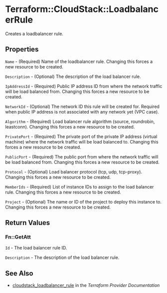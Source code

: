 # Terraform::CloudStack::LoadbalancerRule

Creates a loadbalancer rule.

## Properties

`Name` - (Required) Name of the loadbalancer rule. Changing this forces a new resource to be created.

`Description` - (Optional) The description of the load balancer rule.

`IpAddressId` - (Required) Public IP address ID from where the network traffic will be load balanced from. Changing this forces a new resource to be created.

`NetworkId` - (Optional) The network ID this rule will be created for. Required when public IP address is not associated with any network yet (VPC case).

`Algorithm` - (Required) Load balancer rule algorithm (source, roundrobin, leastconn). Changing this forces a new resource to be created.

`PrivatePort` - (Required) The private port of the private IP address (virtual machine) where the network traffic will be load balanced to. Changing this forces a new resource to be created.

`PublicPort` - (Required) The public port from where the network traffic will be load balanced from. Changing this forces a new resource to be created.

`Protocol` - (Optional) Load balancer protocol (tcp, udp, tcp-proxy). Changing this forces a new resource to be created.

`MemberIds` - (Required) List of instance IDs to assign to the load balancer rule. Changing this forces a new resource to be created.

`Project` - (Optional) The name or ID of the project to deploy this instance to. Changing this forces a new resource to be created.


## Return Values

### Fn::GetAtt

`Id` - The load balancer rule ID.

`Description` - The description of the load balancer rule.

## See Also

* [cloudstack_loadbalancer_rule](https://www.terraform.io/docs/providers/cloudstack/r/loadbalancer_rule.html) in the _Terraform Provider Documentation_